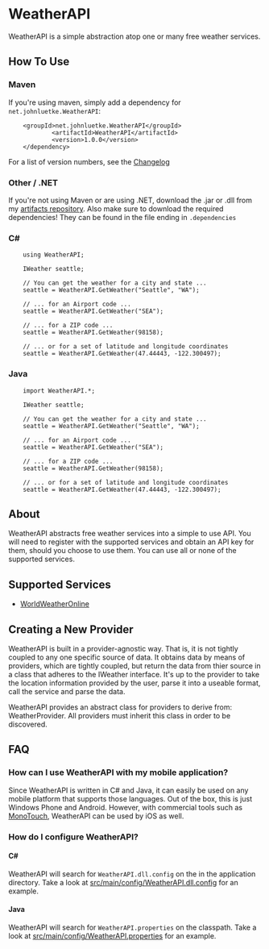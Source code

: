 # WeatherAPI

WeatherAPI is a simple abstraction atop one or many free weather services.

## How To Use

### Maven

If you're using maven, simply add a dependency for `net.johnluetke.WeatherAPI`:

        <groupId>net.johnluetke.WeatherAPI</groupId>
                <artifactId>WeatherAPI</artifactId>
                <version>1.0.0</version>
        </dependency>
        
For a list of version numbers, see the [Changelog](CHANGELOG.md)

### Other / .NET

If you're not using Maven or are using .NET, download the .jar or .dll from my [artifacts repository](https://github.com/johnluetke/artifacts/WeatherAPI).
Also make sure to download the required dependencies! They can be found in the file ending in `.dependencies`

### C&#35;

        using WeatherAPI;
        
        IWeather seattle;
        
        // You can get the weather for a city and state ...
        seattle = WeatherAPI.GetWeather("Seattle", "WA");
        
        // ... for an Airport code ...
        seattle = WeatherAPI.GetWeather("SEA");
        
        // ... for a ZIP code ...
        seattle = WeatherAPI.GetWeather(98158);

        // ... or for a set of latitude and longitude coordinates
        seattle = WeatherAPI.GetWeather(47.44443, -122.300497);
        
### Java

        import WeatherAPI.*;
        
        IWeather seattle;
        
        // You can get the weather for a city and state ...
        seattle = WeatherAPI.GetWeather("Seattle", "WA");
        
        // ... for an Airport code ...
        seattle = WeatherAPI.GetWeather("SEA");
        
        // ... for a ZIP code ...
        seattle = WeatherAPI.GetWeather(98158);

        // ... or for a set of latitude and longitude coordinates
        seattle = WeatherAPI.GetWeather(47.44443, -122.300497);
        
## About

WeatherAPI abstracts free weather services into a simple to use API. You will need to register 
with the supported services and obtain an API key for them, should you choose to use them. You 
can use all or none of the supported services. 

## Supported Services

* [WorldWeatherOnline](http://worldweatheronline.com)

## Creating a New Provider

WeatherAPI is built in a provider-agnostic way. That is, it is not tightly coupled to any one 
specific source of data. It obtains data by means of providers, which are tightly coupled, but 
return the data from thier source in a class that adheres to the IWeather interface. It's up to the
provider to take the location information provided by the user, parse it into a useable format,
call the service and parse the data.

WeatherAPI provides an abstract class for providers to derive from: WeatherProvider. All providers
must inherit this class in order to be discovered. 

## FAQ

### How can I use WeatherAPI with my mobile application?

Since WeatherAPI is written in C# and Java, it can easily be used on any mobile platform that supports those languages.
Out of the box, this is just Windows Phone and Android. However, with commercial tools such as 
[MonoTouch](http://ios.xamarin.com), WeatherAPI can be used by iOS as well.

### How do I configure WeatherAPI?

#### C&#35;

WeatherAPI will search for `WeatherAPI.dll.config` on the in the application directory. Take a look at [src/main/config/WeatherAPI.dll.config](src/main/config/WeatherAPI.dll.config) for an example.

#### Java

WeatherAPI will search for `WeatherAPI.properties` on the classpath. Take a look at [src/main/config/WeatherAPI.properties](src/main/config/WeatherAPI.properties) for an example.
